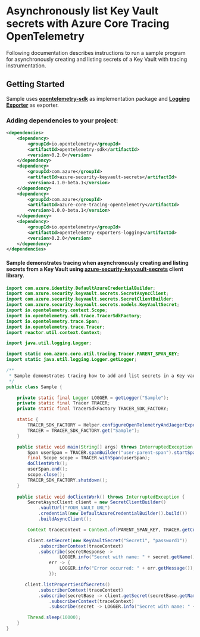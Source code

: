 # Asynchronously list Key Vault secrets with Azure Core Tracing OpenTelemetry
 
Following documentation describes instructions to run a sample program for asynchronously creating and listing secrets of a Key Vault with tracing instrumentation.

## Getting Started
Sample uses **[opentelemetry-sdk][opentelemetry_sdk]** as implementation package and **[Logging Exporter][logging_exporter]** as exporter.
### Adding dependencies to your project:
```xml
<dependencies>
    <dependency>
        <groupId>io.opentelemetry</groupId>
        <artifactId>opentelemetry-sdk</artifactId>
        <version>0.2.0</version>
    </dependency>
    <dependency>
        <groupId>com.azure</groupId>
        <artifactId>azure-security-keyvault-secrets</artifactId>
        <version>4.1.0-beta.1</version>
    </dependency>
    <dependency>
        <groupId>com.azure</groupId>
        <artifactId>azure-core-tracing-opentelemetry</artifactId>
        <version>1.0.0-beta.1</version>
    </dependency>
    <dependency>
        <groupId>io.opentelemetry</groupId>
        <artifactId>opentelemetry-exporters-logging</artifactId>
        <version>0.2.0</version>
    </dependency>
</dependencies>
```

#### Sample demonstrates tracing when asynchronously creating and listing secrets from a Key Vault using [azure-security-keyvault-secrets][azure_keyvault_secrets] client library.
```java
import com.azure.identity.DefaultAzureCredentialBuilder;
import com.azure.security.keyvault.secrets.SecretAsyncClient;
import com.azure.security.keyvault.secrets.SecretClientBuilder;
import com.azure.security.keyvault.secrets.models.KeyVaultSecret;
import io.opentelemetry.context.Scope;
import io.opentelemetry.sdk.trace.TracerSdkFactory;
import io.opentelemetry.trace.Span;
import io.opentelemetry.trace.Tracer;
import reactor.util.context.Context;

import java.util.logging.Logger;

import static com.azure.core.util.tracing.Tracer.PARENT_SPAN_KEY;
import static java.util.logging.Logger.getLogger;

/**
 * Sample demonstrates tracing how to add and list secrets in a Key vault with tracing enabled with a Logging Exporter.
 */
public class Sample {

    private static final Logger LOGGER = getLogger("Sample");
    private static final Tracer TRACER;
    private static final TracerSdkFactory TRACER_SDK_FACTORY;

    static {
        TRACER_SDK_FACTORY = Helper.configureOpenTelemetryAndJaegerExporter(LOGGER);
        TRACER = TRACER_SDK_FACTORY.get("Sample");
    }

    public static void main(String[] args) throws InterruptedException {
        Span userSpan = TRACER.spanBuilder("user-parent-span").startSpan();
        final Scope scope = TRACER.withSpan(userSpan);
        doClientWork();
        userSpan.end();
        scope.close();
        TRACER_SDK_FACTORY.shutdown();
    }
    
    public static void doClientWork() throws InterruptedException {
        SecretAsyncClient client = new SecretClientBuilder()
            .vaultUrl("YOUR_VAULT_URL")
            .credential(new DefaultAzureCredentialBuilder().build())
            .buildAsyncClient();

        Context traceContext = Context.of(PARENT_SPAN_KEY, TRACER.getCurrentSpan());

        client.setSecret(new KeyVaultSecret("Secret1", "password1"))
            .subscriberContext(traceContext)
            .subscribe(secretResponse ->
                    LOGGER.info("Secret with name: " + secret.getName()),
                err -> {
                    LOGGER.info("Error occurred: " + err.getMessage());
                });

       client.listPropertiesOfSecrets()
            .subscriberContext(traceContext)
            .subscribe(secretBase -> client.getSecret(secretBase.getName())
                .subscriberContext(traceContext)
                .subscribe(secret -> LOGGER.info("Secret with name: " + secret.getName())));

        Thread.sleep(10000);
    }
}
```

<!-- Links -->
[azure_keyvault_secrets]: https://mvnrepository.com/artifact/com.azure/azure-security-keyvault-secrets
[opentelemetry_sdk]: https://github.com/open-telemetry/opentelemetry-java/tree/master/sdk
[logging_exporter]: https://github.com/open-telemetry/opentelemetry-java/tree/master/exporters/logging
